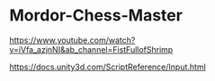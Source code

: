 # Mordor-Chess-Master

https://www.youtube.com/watch?v=iVfa_azjnNI&ab_channel=FistFullofShrimp

https://docs.unity3d.com/ScriptReference/Input.html
